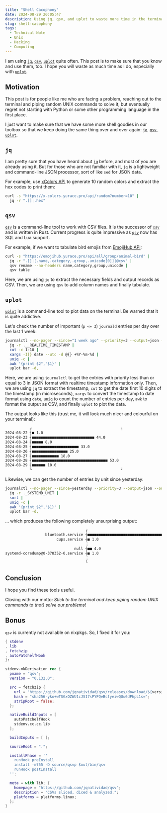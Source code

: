 ```yaml
---
title: "Shell Cacophony"
date: 2024-08-29 20:05:47
description: Using jq, qsv, and uplot to waste more time in the terminal.
slug: shell-cacophony
tags:
  - Technical Note
  - Unix
  - Hacking
  - Computing
---
```


I am using [`jq`][jq], [`qsv`][qsv], [`uplot`][uplot] quite often. This post is
to make sure that you know and use them, too. I hope you will waste as much time
as I do, especially with [`uplot`][uplot].

<!--more-->

## Motivation

This post is for people like me who are facing a problem, reaching out to the
terminal and piping random UNIX commands to solve it, but eventually regret not
starting with Python or some other programming language in the first place.

I just want to make sure that we have some more shell goodies in our toolbox so
that we keep doing the same thing over and over again: [`jq`][jq], [`qsv`][qsv],
[`uplot`][uplot].

## `jq`

I am pretty sure that you have heard about [`jq`][jq] before, and most of you
are already using it. But for those who are not familiar with it, `jq` is a
lightweight and command-line JSON processor, sort of like `sed` for JSON data.

For example, use [xColors API] to generate 10 random colors and extract the hex
codes to print them:

```bash
curl -s "https://x-colors.yurace.pro/api/random?number=10" |
  jq -r ".[]|.hex"
```

## `qsv`

[`qsv`][qsv] is a command-line tool to work with CSV files. It is the successor
of [`xsv`][xsv] and is written in Rust. Current progress is quite impressive as
[`qsv`][qsv] now has SQL and Lua support.

For example, if we want to tabulate bird emojis from [EmojiHub API]:

```bash
curl -s "https://emojihub.yurace.pro/api/all/group/animal-bird" |
  jq -r ".[]|[.name,.category,.group,.unicode[0]]|@csv" |
  qsv rename --no-headers name,category,group,unicode |
  qsv table
```

Here, we are using `jq` to extract the necessary fields and output records as
CSV. Then, we are using `qsv` to add column names and finally tabulate.

## `uplot`

[`uplot`][uplot] is a command-line tool to plot data on the terminal. Be warned
that it is quite addictive.

Let's check the number of important (`p <= 3`) `journald` entries per day over
the last 1 week:

```bash
journalctl --no-pager --since="1 week ago" --priority=3 --output=json --output-fields=__REALTIME_TIMESTAMP |
  jq -r .__REALTIME_TIMESTAMP |
  cut -c 1-10 |
  xargs -I{} date --utc -d @{} +%Y-%m-%d |
  uniq -c |
  awk '{print $2","$1}' |
  uplot bar -d,
```

Here, we are using `journalctl` to get the entries with priority less than or
equal to 3 in JSON format with realtime timestamp information only. Then, we are
using `jq` to extract the timestamp, `cut` to get the date first 10 digits of
the timestamp (in microseconds), `xargs` to convert the timestamp to date format
using `date`, `uniq` to count the number of entries per day, `awk` to format the
output as CSV, and finally `uplot` to plot the data.

The output looks like this (trust me, it will look much nicer and colourful on
your terminal):

```txt
           ┌                                        ┐
2024-08-22 ┤■ 1.0
2024-08-23 ┤■■■■■■■■■■■■■■■■■■■■■■■■■■■■ 44.0
2024-08-24 ┤■■■■■ 8.0
2024-08-25 ┤■■■■■■■■■■■■■■■■■■■■■ 33.0
2024-08-26 ┤■■■■■■■■■■■■■■■■ 25.0
2024-08-27 ┤■■■■■■■■■■■■ 18.0
2024-08-28 ┤■■■■■■■■■■■■■■■■■■■■■■■■■■■■■■■■■■ 53.0
2024-08-29 ┤■■■■■■ 10.0
           └                                        ┘
```

Likewise, we can get the number of entries by unit since yesterday:

```sh
journalctl --no-pager --since=yesterday --priority=3 --output=json --output-fields=_SYSTEMD_UNIT |
  jq -r ._SYSTEMD_UNIT |
  sort |
  uniq -c |
  awk '{print $2","$1}' |
  uplot bar -d,
```

... which produces the following completely unsurprising output:

```txt
                                    ┌                                        ┐
                  bluetooth.service ┤■■■■■■■■■■■■■■■■■■■■■■■■■■■■■■■■■■ 58.0
                       cups.service ┤■ 1.0
                                    ⋮
                               null ┤■■ 4.0
systemd-coredump@0-378352-0.service ┤■ 1.0
                                    ⋮
                                    └                                        ┘
```

## Conclusion

I hope you find these tools useful.

Closing with our motto: _Stick to the terminal and keep piping random UNIX
commands to (not) solve our problems!_

## Bonus

`qsv` is currently not available on nixpkgs. So, I fixed it for you:

```nix
{ stdenv
, lib
, fetchzip
, autoPatchelfHook
}:

stdenv.mkDerivation rec {
  pname = "qsv";
  version = "0.132.0";

  src = fetchzip {
    url = "https://github.com/jqnatividad/qsv/releases/download/${version}/qsv-${version}-x86_64-unknown-linux-gnu.zip";
    hash = "sha256-yko+wTSGxOZWU1cJS17sPYPQeBcfyeiwQUu6dPhpL1s=";
    stripRoot = false;
  };

  nativeBuildInputs = [
    autoPatchelfHook
    stdenv.cc.cc.lib
  ];

  buildInputs = [ ];

  sourceRoot = ".";

  installPhase = ''
    runHook preInstall
    install -m755 -D source/qsvp $out/bin/qsv
    runHook postInstall
  '';

  meta = with lib; {
    homepage = "https://github.com/jqnatividad/qsv";
    description = "CSVs sliced, diced & analyzed.";
    platforms = platforms.linux;
  };
}
```

<!-- REFERENCES -->

[jq]: https://stedolan.github.io/jq/
[qsv]: https://github.com/jqnatividad/qsv
[uplot]: https://github.com/red-data-tools/YouPlot
[xsv]: https://github.com/BurntSushi/xsv
[xColors API]: https://x-colors.yurace.pro/
[EmojiHub API]: https://github.com/cheatsnake/emojihub
